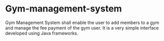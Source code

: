 # Gym-management-system
Gym Management System shall enable the user to add members to a gym and manage the fee payment of the gym user. It is a very simple interface developed using Java frameworks.
